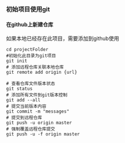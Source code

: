 ### 初始项目使用git
#### 在github上新建仓库
如果本地已经存在此项目，需要添加到github使用
```shell 
cd projectFolder
#初始化此目录为git项目
git init
# 添加远程仓库关联本地仓库
git remote add origin {url}

# 查看仓库文件版本状态
git status
# 添加所有文件到git版本控制
git add --all
# 提交当前版本内容
git commit -m "messages"
# 提交到远程仓库
git push -u origin master
# 强制覆盖远程仓库提交
git push -u -f origin master

```
